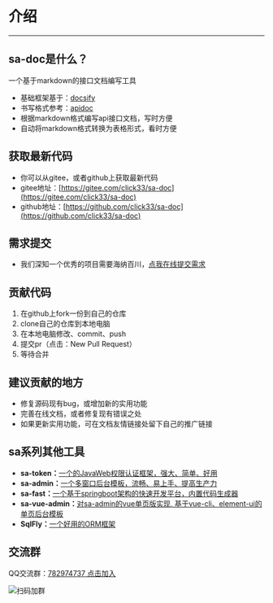 
# 介绍

------

## sa-doc是什么？
一个基于markdown的接口文档编写工具
- 基础框架基于：[docsify](https://docsify.js.org/) 
- 书写格式参考：[apidoc](https://apidocjs.com/) 
- 根据markdown格式编写api接口文档，写时方便
- 自动将markdown格式转换为表格形式，看时方便


## 获取最新代码
- 你可以从gitee，或者github上获取最新代码 
- gitee地址：[https://gitee.com/click33/sa-doc](https://gitee.com/click33/sa-doc)
- github地址：[https://github.com/click33/sa-doc](https://github.com/click33/sa-doc)


## 需求提交
- 我们深知一个优秀的项目需要海纳百川，[点我在线提交需求](http://sa-app.dev33.cn/wall.html?name=sa-doc)


## 贡献代码
1. 在github上fork一份到自己的仓库
2. clone自己的仓库到本地电脑
3. 在本地电脑修改、commit、push
4. 提交pr（点击：New Pull Request）
5. 等待合并


## 建议贡献的地方
- 修复源码现有bug，或增加新的实用功能
- 完善在线文档，或者修复现有错误之处
- 如果更新实用功能，可在文档友情链接处留下自己的推广链接


## sa系列其他工具
- **sa-token：**[一个的JavaWeb权限认证框架，强大、简单、好用](http://sa-token.dev33.cn/)
- **sa-admin：**[一个多窗口后台模板，流畅、易上手、提高生产力](http://sa-admin.dev33.cn/)
- **sa-fast：**[一个基于springboot架构的快速开发平台，内置代码生成器](http://sa-fast.dev33.cn/)
- **sa-vue-admin：**[对sa-admin的vue单页版实现, 基于vue-cli、element-ui的单页后台模板](http://sa-vue-admin.dev33.cn/)
- **SqlFly：**[一个好用的ORM框架](https://sqlfly.dev33.cn/)


## 交流群
QQ交流群：[782974737 点击加入](https://jq.qq.com/?_wv=1027&k=5DHN5Ib)

![扫码加群](https://color-test.oss-cn-qingdao.aliyuncs.com/sqlfly-doc/qqq.png ':size=150')






 <!-- <h1 class="curproject-name"> maoyan-api </h1>

 maoyan-request是本人在后续用于学习开发网页、h5、小程序和App端上关于api的一次集成封装，它是本人通过抓包请求后采用typescript实现的api库，此api库仅作为本人学习中使用，切勿使用在其他情况

## Installation

### Npm

```
npm install maoyan-request
```
### Yarn

```
yarn add maoyan-request
```

# 公共信息

### **添加统一请求头信息**

`{uuid}`: 通用唯一识别码

`{channelId}`: 渠道ID

`{ci/cityId}`: 城市id（不同api需要的字段不一样）

# 业务

## movieApi - 电影相关

### 正在热映

#### 基本信息

**Url：** https://api.maoyan.com

**Path：** /mmdb/movie/v4/list/hot

**Method：** GET

**接口描述：**
 <pre>
  <code>  
  /**
   * 正在热映
   * @author nangongmoyan
   * @param vo
   * @returns
   */
  hot: async(vo: MaoYanMovie.Hot.Request): Promise<MovieBase.MoviesData> => {
    return mapYanTryCatch<MovieBase.MoviesData>(apiRequest<MaoYanMovie.Hot.Request, MaoYanMovie.MovieResponeseOne>({
      vo,
      url: pathMap.movieApi.hot(),
      key: createRequestKey('movieApi', 'hot'),
    }).then(rlt => rlt?.data?.hot ?? []))
  },
  </code>
</pre>

### 请求参数
**Headers**

| 参数名称  | 参数值  |  是否必须 | 示例  | 备注  |
| ------------ | ------------ | ------------ | ------------ | ------------ |
| Content-Type  |  application/json | 是  |   |   |

**Body**

<table>
  <thead class="ant-table-thead">
    <tr>
      <th key=name>名称</th>
      <th key=type>类型</th>
      <th key=required>是否必须</th>
      <th key=default>默认值</th>
      <th key=desc>备注</th>
    </tr>
  </thead>
  <tbody className="ant-table-tbody">
    <tr key=0-0>
      <td key=0>xxx</td>
      <td key=1>Long</td>
      <td key=2>必须</td>
      <td key=3></td>
      <td key=4>
        <span style="white-space: pre-wrap"></span>
      </td>
    </tr>
  </tbody>
</table>

### 返回数据

<table>
  <thead class="ant-table-thead">
    <tr>
      <th key=name>名称</th>
      <th key=type>类型</th>
      <th key=required>是否必须</th>
      <th key=default>默认值</th>
      <th key=desc>备注</th>
    </tr>
  </thead>
  <tbody className="ant-table-tbody">
    <tr key=0>
      <td key=0></td>
      <td key=1>object []</td>
      <td key=2>必须</td>
      <td key=3></td>
      <td key=4>
        <span style="white-space: pre-wrap">List<MyBankCardListRespVO></span>
      </td>
    </tr>
    <tr key=0-0>
      <td key=0>
        <span style="padding-left: 20px">
          boxInfo
        </span>
      </td>
      <td key=1>string</td>
      <td key=2>必须</td>
      <td key=3></td>
      <td key=4>
        <span style="white-space: pre-wrap"></span>
      </td>
    </tr>
    <tr key=0-1>
      <td key=0>
        <span style="padding-left: 20px">
          civilPubSt
        </span>
      </td>
      <td key=1>number</td>
      <td key=2>必须</td>
      <td key=3></td>
      <td key=4>
        <span style="white-space: pre-wrap"></span>
      </td>
    </tr>
    <tr key=0-2>
      <td key=0>
        <span style="padding-left: 20px">
          comingTitle
        </span>
      </td>
      <td key=1>string</td>
      <td key=2>必须</td>
      <td key=3></td>
      <td key=4>
        <span style="white-space: pre-wrap"></span>
      </td>
    </tr>
    <tr key=0-3>
      <td key=0>
        <span style="padding-left: 20px">
          desc
        </span>
      </td>
      <td key=1>string</td>
      <td key=2>必须</td>
      <td key=3></td>
      <td key=4>
        <span style="white-space: pre-wrap"></span>
      </td>
    </tr>
    <tr key=0-4>
      <td key=0>
        <span style="padding-left: 20px">
          effectShowNum
        </span>
      </td>
      <td key=1>number</td>
      <td key=2>必须</td>
      <td key=3></td>
      <td key=4>
        <span style="white-space: pre-wrap"></span>
      </td>
    </tr>
    <tr key=0-5>
      <td key=0>
        <span style="padding-left: 20px">
          followst
        </span>
      </td>
      <td key=1>number</td>
      <td key=2>必须</td>
      <td key=3></td>
      <td key=4>
        <span style="white-space: pre-wrap"></span>
      </td>
    </tr>
    <tr key=0-6>
      <td key=0>
        <span style="padding-left: 20px">
          haspromotionTag
        </span>
      </td>
      <td key=1>boolean</td>
      <td key=2>必须</td>
      <td key=3></td>
      <td key=4>
        <span style="white-space: pre-wrap"></span>
      </td>
    </tr>
    <tr key=0-7>
      <td key=0>
        <span style="padding-left: 20px">
          headLineShow
        </span>
      </td>
      <td key=1>boolean</td>
      <td key=2>必须</td>
      <td key=3></td>
      <td key=4>
        <span style="white-space: pre-wrap"></span>
      </td>
    </tr>
    <tr key=0-8>
      <td key=0>
        <span style="padding-left: 20px">
          isRevival
        </span>
      </td>
      <td key=1>boolean</td>
      <td key=2>必须</td>
      <td key=3></td>
      <td key=4>
        <span style="white-space: pre-wrap"></span>
      </td>
    </tr>
    <tr key=0-9>
      <td key=0>
        <span style="padding-left: 20px">
          late
        </span>
      </td>
      <td key=1>boolean</td>
      <td key=2>必须</td>
      <td key=3></td>
      <td key=4>
        <span style="white-space: pre-wrap"></span>
      </td>
    </tr>
    <tr key=0-10>
      <td key=0>
        <span style="padding-left: 20px">
          localPubSt
        </span>
      </td>
      <td key=1>number</td>
      <td key=2>必须</td>
      <td key=3></td>
      <td key=4>
        <span style="white-space: pre-wrap"></span>
      </td>
    </tr>
    <tr key=0-11>
      <td key=0>
        <span style="padding-left: 20px">
          mark
        </span>
      </td>
      <td key=1>boolean</td>
      <td key=2>必须</td>
      <td key=3></td>
      <td key=4>
        <span style="white-space: pre-wrap"></span>
      </td>
    </tr>
    <tr key=0-12>
      <td key=0>
        <span style="padding-left: 20px">
          mk
        </span>
      </td>
      <td key=1>number</td>
      <td key=2>必须</td>
      <td key=3></td>
      <td key=4>
        <span style="white-space: pre-wrap"></span>
      </td>
    </tr>
    <tr key=0-13>
      <td key=0>
        <span style="padding-left: 20px">
          preSale
        </span>
      </td>
      <td key=1>number</td>
      <td key=2>非必须</td>
      <td key=3></td>
      <td key=4>
        <span style="white-space: pre-wrap"></span>
      </td>
    </tr>
    <tr key=0-14>
      <td key=0>
        <span style="padding-left: 20px">
          preShow
        </span>
      </td>
      <td key=1>boolean</td>
      <td key=2>必须</td>
      <td key=3></td>
      <td key=4>
        <span style="white-space: pre-wrap"></span>
      </td>
    </tr>
    <tr key=0-15>
      <td key=0>
        <span style="padding-left: 20px">
          pubShowNum
        </span>
      </td>
      <td key=1>number</td>
      <td key=2>必须</td>
      <td key=3></td>
      <td key=4>
        <span style="white-space: pre-wrap"></span>
      </td>
    </tr>
    <tr key=0-16>
      <td key=0>
        <span style="padding-left: 20px">
          recentShowDate
        </span>
      </td>
      <td key=1>number</td>
      <td key=2>必须</td>
      <td key=3></td>
      <td key=4>
        <span style="white-space: pre-wrap"></span>
      </td>
    </tr>
    <tr key=0-17>
      <td key=0>
        <span style="padding-left: 20px">
          recentShowNum
        </span>
      </td>
      <td key=1>number</td>
      <td key=2>必须</td>
      <td key=3></td>
      <td key=4>
        <span style="white-space: pre-wrap"></span>
      </td>
    </tr>
    <tr key=0-18>
      <td key=0>
        <span style="padding-left: 20px">
          showCinemaNum
        </span>
      </td>
      <td key=1>number</td>
      <td key=2>必须</td>
      <td key=3></td>
      <td key=4>
        <span style="white-space: pre-wrap"></span>
      </td>
    </tr>
    <tr key=0-19>
      <td key=0>
        <span style="padding-left: 20px">
          showNum
        </span>
      </td>
      <td key=1>number</td>
      <td key=2>必须</td>
      <td key=3></td>
      <td key=4>
        <span style="white-space: pre-wrap"></span>
      </td>
    </tr>
    <tr key=0-20>
      <td key=0>
        <span style="padding-left: 20px">
          showTimeInfo
        </span>
      </td>
      <td key=1>string</td>
      <td key=2>非必须</td>
      <td key=3></td>
      <td key=4>
        <span style="white-space: pre-wrap"></span>
      </td>
    </tr>
    <tr key=0-21>
      <td key=0>
        <span style="padding-left: 20px">
          totalShowNum
        </span>
      </td>
      <td key=1>number</td>
      <td key=2>非必须</td>
      <td key=3></td>
      <td key=4>
        <span style="white-space: pre-wrap"></span>
      </td>
    </tr>
    <tr key=0-22>
      <td key=0>
        <span style="padding-left: 20px">
          videoId
        </span>
      </td>
      <td key=1>number</td>
      <td key=2>必须</td>
      <td key=3></td>
      <td key=4>
        <span style="white-space: pre-wrap"></span>
      </td>
    </tr>
    <tr key=0-23>
      <td key=0>
        <span style="padding-left: 20px">
          fra
        </span>
      </td>
      <td key=1>string</td>
      <td key=2>非必须</td>
      <td key=3></td>
      <td key=4>
        <span style="white-space: pre-wrap"></span>
      </td>
    </tr>
    <tr key=0-24>
      <td key=0>
        <span style="padding-left: 20px">
          frt
        </span>
      </td>
      <td key=1>string</td>
      <td key=2>非必须</td>
      <td key=3></td>
      <td key=4>
        <span style="white-space: pre-wrap"></span>
      </td>
    </tr>
    <tr key=0-25>
      <td key=0>
        <span style="padding-left: 20px">
          ftime
        </span>
      </td>
      <td key=1>string</td>
      <td key=2>非必须</td>
      <td key=3></td>
      <td key=4>
        <span style="white-space: pre-wrap"></span>
      </td>
    </tr>
    <tr key=0-26>
      <td key=0>
        <span style="padding-left: 20px">
          showStateButton
        </span>
      </td>
      <td key=1>object</td>
      <td key=2>必须</td>
      <td key=3></td>
      <td key=4>
        <span style="white-space: pre-wrap"></span>
      </td>
    </tr>
    <tr key=0-26-0>
      <td key=0>
        <span style="padding-left: 20px">
          <span style="color: #8c8a8a"> </span> color
        </span>
      </td>
      <td key=1>string</td>
      <td key=2>必须</td>
      <td key=3></td>
      <td key=4>
      <span style="white-space: pre-wrap"></span>
      </td>
    </tr>
    <tr key=0-26-1>
      <td key=0>
        <span style="padding-left: 20px">
          <span style="color: #8c8a8a"> </span> content
        </span>
      </td>
      <td key=1>string</td>
      <td key=2>必须</td>
      <td key=3></td>
      <td key=4>
      <span style="white-space: pre-wrap"></span>
      </td>
    </tr>
    <tr key=0-26-2>
      <td key=0>
        <span style="padding-left: 20px">
          <span style="color: #8c8a8a"> </span> onlyPreShow
        </span>
      </td>
      <td key=1>boolean</td>
      <td key=2>必须</td>
      <td key=3></td>
      <td key=4>
      <span style="white-space: pre-wrap"></span>
      </td>
    </tr>
  </tbody>
</table> -->